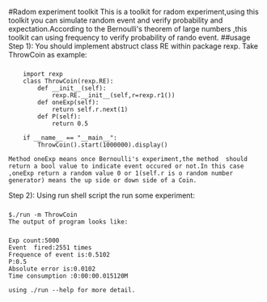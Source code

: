 #Radom experiment toolkit
This is a toolkit for radom experiment,using this toolkit you can simulate random event and verify probability and expectation.According to the Bernoulli's theorem of large numbers ,this toolkit can using frequency to verify probability of rando event.
##usage
Step 1):
	You should implement abstruct class RE within package rexp.
	Take ThrowCoin as example:
###
		import rexp
		class ThrowCoin(rexp.RE):
			def __init__(self):
				rexp.RE.__init__(self,r=rexp.r1())
			def oneExp(self):
				return self.r.next(1)
			def P(self):
				return 0.5

		if __name__ == "__main__":
			ThrowCoin().start(1000000).display()

	Method oneExp means once Bernoulli's experiment,the method	should return a bool value to indicate event occured or not.In this case ,oneExp return a random value 0 or 1(self.r is o random number generator) means the up side or down side of a Coin.

Step 2):
	Using run shell script the run some experiment:
###
	$./run -m ThrowCoin
	The output of program looks like:
###
	Exp count:5000
	Event  fired:2551 times
	Frequence of event is:0.5102
	P:0.5
	Absolute error is:0.0102
	Time consumption :0:00:00.015120M

	using ./run --help for more detail.	
